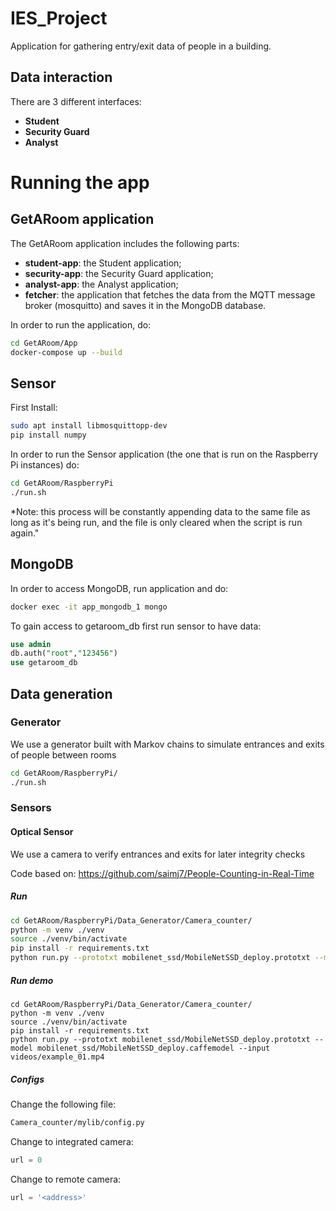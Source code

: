 # IES_Project

Application for gathering entry/exit data of people in a building.

## Data interaction

There are 3 different interfaces:
- **Student**
- **Security Guard**
- **Analyst**

# Running the app

## GetARoom application

The GetARoom application includes the following parts:

- **student-app**: the Student application;
- **security-app**: the Security Guard application;
- **analyst-app**: the Analyst application;
- **fetcher**: the application that fetches the data from the MQTT message broker (mosquitto) and saves it in the MongoDB database.

In order to run the application, do:
```bash
cd GetARoom/App
docker-compose up --build
```

## Sensor

First Install:
```bash
sudo apt install libmosquittopp-dev
pip install numpy
```

In order to run the Sensor application (the one that is run on the Raspberry Pi instances) do:
```bash
cd GetARoom/RaspberryPi
./run.sh
```

*Note: this process will be constantly appending data to the same file as long as it's being run, and the file is only cleared when the script is run again."

## MongoDB

In order to access MongoDB, run application and do:
```bash
docker exec -it app_mongodb_1 mongo
```

To gain access to getaroom_db first run sensor to have data:
```sql
use admin
db.auth("root","123456")
use getaroom_db
```

## Data generation
### Generator
We use a generator built with Markov chains to simulate entrances and exits of people between rooms 

```bash
cd GetARoom/RaspberryPi/
./run.sh
```

### Sensors
#### Optical Sensor
We use a camera to verify entrances and exits for later integrity checks

Code based on: https://github.com/saimj7/People-Counting-in-Real-Time
##### Run
```bash
cd GetARoom/RaspberryPi/Data_Generator/Camera_counter/
python -m venv ./venv
source ./venv/bin/activate
pip install -r requirements.txt
python run.py --prototxt mobilenet_ssd/MobileNetSSD_deploy.prototxt --model mobilenet_ssd/MobileNetSSD_deploy.caffemodel
```
##### Run demo
```
cd GetARoom/RaspberryPi/Data_Generator/Camera_counter/
python -m venv ./venv
source ./venv/bin/activate
pip install -r requirements.txt
python run.py --prototxt mobilenet_ssd/MobileNetSSD_deploy.prototxt --model mobilenet_ssd/MobileNetSSD_deploy.caffemodel --input videos/example_01.mp4
```

##### Configs
Change the following file:
```bash
Camera_counter/mylib/config.py
```

Change to integrated camera:
```python
url = 0
```

Change to remote camera:
```python
url = '<address>'
```